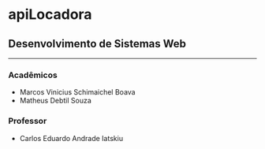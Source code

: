 # apiLocadora
## Desenvolvimento de Sistemas Web
-------------------------------------
### Acadêmicos
* Marcos Vinicius Schimaichel Boava
* Matheus Debtil Souza
### Professor
* Carlos Eduardo Andrade Iatskiu
